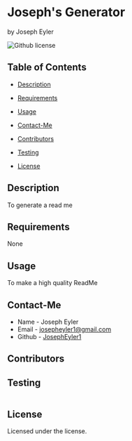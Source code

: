 # Joseph's Generator
by Joseph Eyler

![Github license](https://img.shields.io/badge/license--yellowgreen.svg)

## Table of Contents
* [Description](#description)
* [Requirements](#requirements)
* [Usage](#usage)
* [Contact-Me](#contact-me)
* [Contributors](#contributors)
* [Testing](#testing)

* [License](#license)


## Description
To generate a read me

## Requirements
None

## Usage
To make a high quality ReadMe

## Contact-Me
* Name - Joseph Eyler
* Email - josepheyler1@gmail.com
* Github - [JosephEyler1](https://github.com/JosephEyler1/)

## Contributors


## Testing
```

```

## License
    
Licensed under the  license.
